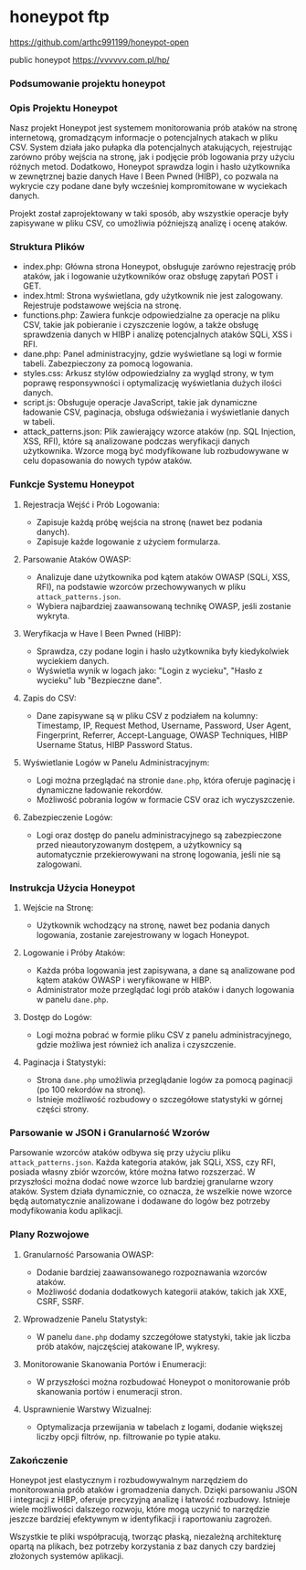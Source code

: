 # honeypot ftp
 https://github.com/arthc991199/honeypot-open
 
public honeypot https://vvvvvv.com.pl/hp/



### Podsumowanie projektu honeypot


### Opis Projektu Honeypot

Nasz projekt Honeypot jest systemem monitorowania prób ataków na stronę internetową, gromadzącym informacje o potencjalnych atakach w pliku CSV. System działa jako pułapka dla potencjalnych atakujących, rejestrując zarówno próby wejścia na stronę, jak i podjęcie prób logowania przy użyciu różnych metod. Dodatkowo, Honeypot sprawdza login i hasło użytkownika w zewnętrznej bazie danych Have I Been Pwned (HIBP), co pozwala na wykrycie czy podane dane były wcześniej kompromitowane w wyciekach danych.

Projekt został zaprojektowany w taki sposób, aby wszystkie operacje były zapisywane w pliku CSV, co umożliwia późniejszą analizę i ocenę ataków. 

### Struktura Plików

- index.php: Główna strona Honeypot, obsługuje zarówno rejestrację prób ataków, jak i logowanie użytkowników oraz obsługę zapytań POST i GET.
- index.html: Strona wyświetlana, gdy użytkownik nie jest zalogowany. Rejestruje podstawowe wejścia na stronę.
- functions.php: Zawiera funkcje odpowiedzialne za operacje na pliku CSV, takie jak pobieranie i czyszczenie logów, a także obsługę sprawdzenia danych w HIBP i analizę potencjalnych ataków SQLi, XSS i RFI.
- dane.php: Panel administracyjny, gdzie wyświetlane są logi w formie tabeli. Zabezpieczony za pomocą logowania.
- styles.css: Arkusz stylów odpowiedzialny za wygląd strony, w tym poprawę responsywności i optymalizację wyświetlania dużych ilości danych.
- script.js: Obsługuje operacje JavaScript, takie jak dynamiczne ładowanie CSV, paginacja, obsługa odświeżania i wyświetlanie danych w tabeli. 
- attack_patterns.json: Plik zawierający wzorce ataków (np. SQL Injection, XSS, RFI), które są analizowane podczas weryfikacji danych użytkownika. Wzorce mogą być modyfikowane lub rozbudowywane w celu dopasowania do nowych typów ataków.

### Funkcje Systemu Honeypot

1. Rejestracja Wejść i Prób Logowania:
   - Zapisuje każdą próbę wejścia na stronę (nawet bez podania danych).
   - Zapisuje każde logowanie z użyciem formularza.
   
2. Parsowanie Ataków OWASP:
   - Analizuje dane użytkownika pod kątem ataków OWASP (SQLi, XSS, RFI), na podstawie wzorców przechowywanych w pliku `attack_patterns.json`.
   - Wybiera najbardziej zaawansowaną technikę OWASP, jeśli zostanie wykryta.
   
3. Weryfikacja w Have I Been Pwned (HIBP):
   - Sprawdza, czy podane login i hasło użytkownika były kiedykolwiek wyciekiem danych.
   - Wyświetla wynik w logach jako: "Login z wycieku", "Hasło z wycieku" lub "Bezpieczne dane".

4. Zapis do CSV:
   - Dane zapisywane są w pliku CSV z podziałem na kolumny: Timestamp, IP, Request Method, Username, Password, User Agent, Fingerprint, Referrer, Accept-Language, OWASP Techniques, HIBP Username Status, HIBP Password Status.
   
5. Wyświetlanie Logów w Panelu Administracyjnym:
   - Logi można przeglądać na stronie `dane.php`, która oferuje paginację i dynamiczne ładowanie rekordów.
   - Możliwość pobrania logów w formacie CSV oraz ich wyczyszczenie.

6. Zabezpieczenie Logów:
   - Logi oraz dostęp do panelu administracyjnego są zabezpieczone przed nieautoryzowanym dostępem, a użytkownicy są automatycznie przekierowywani na stronę logowania, jeśli nie są zalogowani.

### Instrukcja Użycia Honeypot

1. Wejście na Stronę:
   - Użytkownik wchodzący na stronę, nawet bez podania danych logowania, zostanie zarejestrowany w logach Honeypot.

2. Logowanie i Próby Ataków:
   - Każda próba logowania jest zapisywana, a dane są analizowane pod kątem ataków OWASP i weryfikowane w HIBP.
   - Administrator może przeglądać logi prób ataków i danych logowania w panelu `dane.php`.

3. Dostęp do Logów:
   - Logi można pobrać w formie pliku CSV z panelu administracyjnego, gdzie możliwa jest również ich analiza i czyszczenie.

4. Paginacja i Statystyki:
   - Strona `dane.php` umożliwia przeglądanie logów za pomocą paginacji (po 100 rekordów na stronę).
   - Istnieje możliwość rozbudowy o szczegółowe statystyki w górnej części strony.

### Parsowanie w JSON i Granularność Wzorów

Parsowanie wzorców ataków odbywa się przy użyciu pliku `attack_patterns.json`. Każda kategoria ataków, jak SQLi, XSS, czy RFI, posiada własny zbiór wzorców, które można łatwo rozszerzać. W przyszłości można dodać nowe wzorce lub bardziej granularne wzory ataków. System działa dynamicznie, co oznacza, że wszelkie nowe wzorce będą automatycznie analizowane i dodawane do logów bez potrzeby modyfikowania kodu aplikacji.

### Plany Rozwojowe

1. Granularność Parsowania OWASP:
   - Dodanie bardziej zaawansowanego rozpoznawania wzorców ataków.
   - Możliwość dodania dodatkowych kategorii ataków, takich jak XXE, CSRF, SSRF.

2. Wprowadzenie Panelu Statystyk:
   - W panelu `dane.php` dodamy szczegółowe statystyki, takie jak liczba prób ataków, najczęściej atakowane IP, wykresy.

3. Monitorowanie Skanowania Portów i Enumeracji:
   - W przyszłości można rozbudować Honeypot o monitorowanie prób skanowania portów i enumeracji stron.

4. Usprawnienie Warstwy Wizualnej:
   - Optymalizacja przewijania w tabelach z logami, dodanie większej liczby opcji filtrów, np. filtrowanie po typie ataku.

### Zakończenie

Honeypot jest elastycznym i rozbudowywalnym narzędziem do monitorowania prób ataków i gromadzenia danych. 
Dzięki parsowaniu JSON i integracji z HIBP, oferuje precyzyjną analizę i łatwość rozbudowy. 
Istnieje wiele możliwości dalszego rozwoju, które mogą uczynić to narzędzie jeszcze bardziej efektywnym w identyfikacji i raportowaniu zagrożeń.







Wszystkie te pliki współpracują, tworząc płaską, niezależną architekturę opartą na plikach, bez potrzeby korzystania z baz danych czy bardziej złożonych systemów aplikacji.
